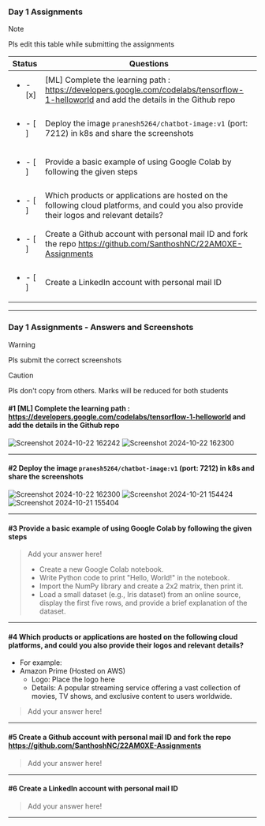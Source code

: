 ### Day 1 Assignments

> [!NOTE]
> Pls edit this table while submitting the assignments

| Status         | Questions     | 
|----------------|---------------|
| <ul><li>- [x] </li></ul> | [ML] Complete the learning path : https://developers.google.com/codelabs/tensorflow-1-helloworld and add the details in the Github repo |
| <ul><li>- [ ] </li></ul> | Deploy the image `pranesh5264/chatbot-image:v1` (port: 7212) in k8s and share the screenshots |
| <ul><li>- [ ] </li></ul> | Provide a basic example of using Google Colab by following the given steps  |
| <ul><li>- [ ] </li></ul> | Which products or applications are hosted on the following cloud platforms, and could you also provide their logos and relevant details?  |
| <ul><li>- [ ] </li></ul> | Create a Github account with personal mail ID and fork the repo https://github.com/SanthoshNC/22AM0XE-Assignments  |
| <ul><li>- [ ] </li></ul> | Create a LinkedIn account with personal mail ID  |


***

### Day 1 Assignments - Answers and Screenshots

> [!WARNING]
> Pls submit the correct screenshots

> [!CAUTION]
> Pls don't copy from others. Marks will be reduced for both students

#### #1 [ML] Complete the learning path : https://developers.google.com/codelabs/tensorflow-1-helloworld and add the details in the Github repo
![Screenshot 2024-10-22 162242](https://github.com/user-attachments/assets/04477c36-ccee-48d2-9a0e-31d8b4eae9d8)
![Screenshot 2024-10-22 162300](https://github.com/user-attachments/assets/3b7720ec-5d21-470a-bc91-ee8b34b18c68)


***

#### #2 Deploy the image `pranesh5264/chatbot-image:v1` (port: 7212) in k8s and share the screenshots
![Screenshot 2024-10-22 162300](https://github.com/user-attachments/assets/2461069f-ed57-4227-8ee7-779629cd9567)
![Screenshot 2024-10-21 154424](https://github.com/user-attachments/assets/204a8525-75e6-4b51-b678-46f863b26f6c)
![Screenshot 2024-10-21 155404](https://github.com/user-attachments/assets/e5fc7ee2-d0e4-403b-b8d5-33ae87aea5b2)



***

#### #3 Provide a basic example of using Google Colab by following the given steps
> Add your answer here!
> - Create a new Google Colab notebook.
> - Write Python code to print "Hello, World!" in the notebook.
> - Import the NumPy library and create a 2x2 matrix, then print it.
> - Load a small dataset (e.g., Iris dataset) from an online source, display the first five rows, and provide a brief explanation of the dataset.

***

#### #4 Which products or applications are hosted on the following cloud platforms, and could you also provide their logos and relevant details? 
- For example:
- Amazon Prime (Hosted on AWS)
  - Logo: Place the logo here
  - Details: A popular streaming service offering a vast collection of movies, TV shows, and exclusive content to users worldwide.

> Add your answer here!

***

#### #5 Create a Github account with personal mail ID and fork the repo https://github.com/SanthoshNC/22AM0XE-Assignments
> Add your answer here!

***

#### #6 Create a LinkedIn account with personal mail ID
> Add your answer here!

***
